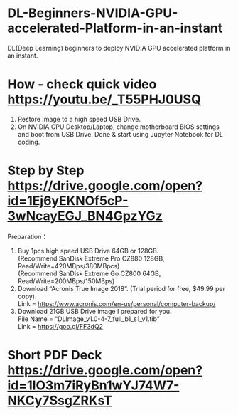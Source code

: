 # DL-Beginners-NVIDIA-GPU-accelerated-Platform-in-an-instant
DL(Deep Learning) beginners to deploy NVIDIA GPU accelerated platform in an instant.

# How - check quick video https://youtu.be/_T55PHJ0USQ
1. Restore Image to a high speed USB Drive.
2. On NVIDIA GPU Desktop/Laptop, change motherboard BIOS settings and boot from USB Drive.
Done & start using Jupyter Notebook for DL coding.

# Step by Step https://drive.google.com/open?id=1Ej6yEKNOf5cP-3wNcayEGJ_BN4GpzYGz
Preparation：
1.	Buy 1pcs high speed USB Drive 64GB or 128GB.  
    (Recommend SanDisk Extreme Pro CZ880 128GB, Read/Write=420MBps/380MBpcs)  
    (Recommend SanDisk Extreme Go CZ800 64GB, Read/Write=200MBps/150MBps)  
2.	Download “Acronis True Image 2018”. (Trial period for free, $49.99 per copy).  
    Link = https://www.acronis.com/en-us/personal/computer-backup/  
3.	Download 21GB USB Drive image I prepared for you.  
    File Name = “DLImage_v1.0-4-7_full_b1_s1_v1.tib”  
    Link = https://goo.gl/FF3dQ2  



# Short PDF Deck https://drive.google.com/open?id=1lO3m7iRyBn1wYJ74W7-NKCy7SsgZRKsT

